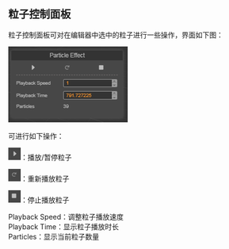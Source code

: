 ## 粒子控制面板
粒子控制面板可对在编辑器中选中的粒子进行一些操作，界面如下图：

![](img/particle_panel.png)

可进行如下操作：

![](img/particle_play.png)：播放/暂停粒子

![](img/particle_replay.png)：重新播放粒子

![](img/particle_stop.png)：停止播放粒子

Playback Speed：调整粒子播放速度  
Playback Time：显示粒子播放时长  
Particles：显示当前粒子数量